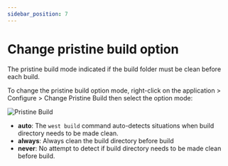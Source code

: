 ```yaml
---
sidebar_position: 7
---
```

# Change pristine build option

The pristine build mode indicated if the build folder must be clean before each build.

To change the pristine build option mode, right-click on the application > Configure > Change Pristine Build then select
the option mode:

![Pristine Build](/img/zw/configuration/zw_change-pristine.png)

- **auto**: The `west build` command auto-detects situations when build directory needs to be made clean. 
- **always**: Always clean the build directory before build
- **never**: No attempt to detect if build directory needs to be made clean before build.

